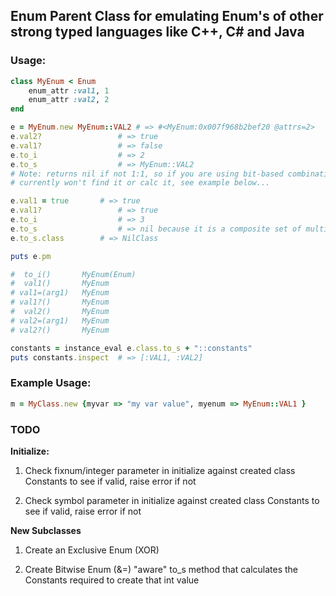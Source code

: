 ## Enum Parent Class for emulating Enum's of other strong typed languages like C++, C# and Java

### Usage:
``` ruby
class MyEnum < Enum
	enum_attr :val1, 1
	enum_attr :val2, 2
end

e = MyEnum.new MyEnum::VAL2 # => #<MyEnum:0x007f968b2bef20 @attrs=2>
e.val2?					# => true
e.val1?					# => false
e.to_i					# => 2
e.to_s					# => MyEnum::VAL2		
# Note: returns nil if not 1:1, so if you are using bit-based combinations, 
# currently won't find it or calc it, see example below...

e.val1 = true		# => true
e.val1?					# => true
e.to_i					# => 3
e.to_s					# => nil because it is a composite set of multiple enums bit |=
e.to_s.class		# => NilClass

puts e.pm

#  to_i()       MyEnum(Enum)
#  val1()       MyEnum
# val1=(arg1)   MyEnum
# val1?()       MyEnum
#  val2()       MyEnum
# val2=(arg1)   MyEnum
# val2?()       MyEnum

constants = instance_eval e.class.to_s + "::constants"
puts constants.inspect	# => [:VAL1, :VAL2]

```
### Example Usage:
``` ruby
m = MyClass.new {myvar => "my var value", myenum => MyEnum::VAL1 }
```

### TODO
**Initialize:**

1. Check fixnum/integer parameter in initialize against created class Constants to see if valid, raise error if not

2. Check symbol parameter in initialize against created class Constants to see if valid, raise error if not

**New Subclasses**

1. Create an Exclusive Enum (XOR)

2. Create Bitwise Enum (&=) "aware" to_s method that calculates the Constants required to create that int value
